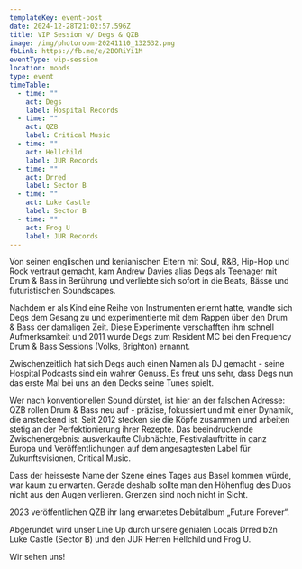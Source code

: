 ```yaml
---
templateKey: event-post
date: 2024-12-28T21:02:57.596Z
title: VIP Session w/ Degs & QZB
image: /img/photoroom-20241110_132532.png
fbLink: https://fb.me/e/2BORiYi1M
eventType: vip-session
location: moods
type: event
timeTable:
  - time: ""
    act: Degs
    label: Hospital Records
  - time: ""
    act: QZB
    label: Critical Music
  - time: ""
    act: Hellchild
    label: JUR Records
  - time: ""
    act: Drred
    label: Sector B
  - time: ""
    act: Luke Castle
    label: Sector B
  - time: ""
    act: Frog U
    label: JUR Records
---
```

Von seinen englischen und kenianischen Eltern mit Soul, R&B, Hip-Hop und Rock vertraut gemacht, kam Andrew Davies alias Degs als Teenager mit Drum & Bass in Berührung und verliebte sich sofort in die Beats, Bässe und futuristischen Soundscapes.

Nachdem er als Kind eine Reihe von Instrumenten erlernt hatte, wandte sich Degs dem Gesang zu und experimentierte mit dem Rappen über den Drum & Bass der damaligen Zeit. Diese Experimente verschafften ihm schnell Aufmerksamkeit und 2011 wurde Degs zum Resident MC bei den Frequency Drum & Bass Sessions (Volks, Brighton) ernannt.

Zwischenzeitlich hat sich Degs auch einen Namen als DJ gemacht - seine Hospital Podcasts sind ein wahrer Genuss. Es freut uns sehr, dass Degs nun das erste Mal bei uns an den Decks seine Tunes spielt.

Wer nach konventionellen Sound dürstet, ist hier an der falschen Adresse: QZB rollen Drum & Bass neu auf - präzise, fokussiert und mit einer Dynamik, die ansteckend ist. Seit 2012 stecken sie die Köpfe zusammen und arbeiten stetig an der Perfektionierung ihrer Rezepte. Das beeindruckende Zwischenergebnis: ausverkaufte Clubnächte, Festivalauftritte in ganz Europa und Veröffentlichungen auf dem angesagtesten Label für Zukunftsvisionen, Critical Music.

Dass der heisseste Name der Szene eines Tages aus Basel kommen würde, war kaum zu erwarten. Gerade deshalb sollte man den Höhenflug des Duos nicht aus den Augen verlieren. Grenzen sind noch nicht in Sicht.

2023 veröffentlichen QZB ihr lang erwartetes Debütalbum „Future Forever“. 

Abgerundet wird unser Line Up durch unsere genialen Locals Drred b2n Luke Castle (Sector B) und den JUR Herren Hellchild und Frog U. 

Wir sehen uns!